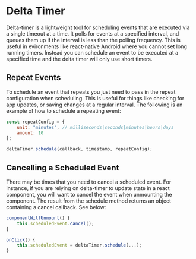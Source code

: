 # Delta Timer

Delta-timer is a lightweight tool for scheduling events that are executed via a single timeout at a time. It polls for events at a specified interval, and queues them up if the interval is less than the polling frequency. This is useful in evironments like react-native Android where you cannot set long running timers. Instead you can schedule an event to be executed at a specified time and the delta timer will only use short timers.

## Repeat Events

To schedule an event that repeats you just need to pass in the repeat configuration when scheduling. This is useful for things like checking for app updates, or saving changes at a regular interval. The following is an example of how to schedule a repeating event:

```javascript
const repeatConfig = {
    unit: "minutes", // milliseconds|seconds|minutes|hours|days
    amount: 10
};

deltaTimer.schedule(callback, timestamp, repeatConfig);
```

## Cancelling a Scheduled Event

There may be times that you need to cancel a scheduled event. For instance, if you are relying on delta-timer to update state in a react component, you will want to cancel the event when unmounting the component. The result from the schedule method returns an object containing a cancel callback. See below:

```javascript
componentWillUnmount() {
    this.scheduledEvent.cancel();
}

onClick() {
    this.scheduledEvent = deltaTimer.schedule(...);
}
```
